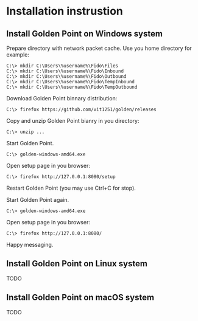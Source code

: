 # Installation instrustion

## Install Golden Point on Windows system

Prepare directory with network packet cache. Use you home directory for example:

    C:\> mkdir C:\Users\%username%\Fido\Files
    C:\> mkdir C:\Users\%username%\Fido\Inbound
    C:\> mkdir C:\Users\%username%\Fido\Outbound
    C:\> mkdir C:\Users\%username%\Fido\TempInbound
    C:\> mkdir C:\Users\%username%\Fido\TempOutbound 

Download Golden Point binnary distribution:

    C:\> firefox https://github.com/vit1251/golden/releases

Copy and unzip Golden Point bianry in you directory:

    C:\> unzip ...

Start Golden Point.

    C:\> golden-windows-amd64.exe 

Open setup page in you browser:

    C:\> firefox http://127.0.0.1:8080/setup

Restart Golden Point (you may use Ctrl+C for stop).

Start Golden Point again.

    C:\> golden-windows-amd64.exe 

Open setup page in you browser:

    C:\> firefox http://127.0.0.1:8080/

Happy messaging.

## Install Golden Point on Linux system

TODO

## Install Golden Point on macOS system

TODO
